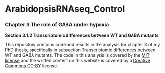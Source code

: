 # ArabidopsisRNAseq_Control
### Chapter 3 The role of GABA under hypoxia 
**Section 3.1.2 Transcriptomic differences between WT and GABA mutants**

This repository contains code and results in the analysis for chapter 3 of my PhD thesis, specifically in subsection Transcriptomic differences between WT and GABA mutants.
The code in this analysis is covered by the [MIT license](https://choosealicense.com/licenses/mit/) and the written content on this website is covered by a [Creative Commons CC-BY](https://creativecommons.org/licenses/by/4.0/) license.
